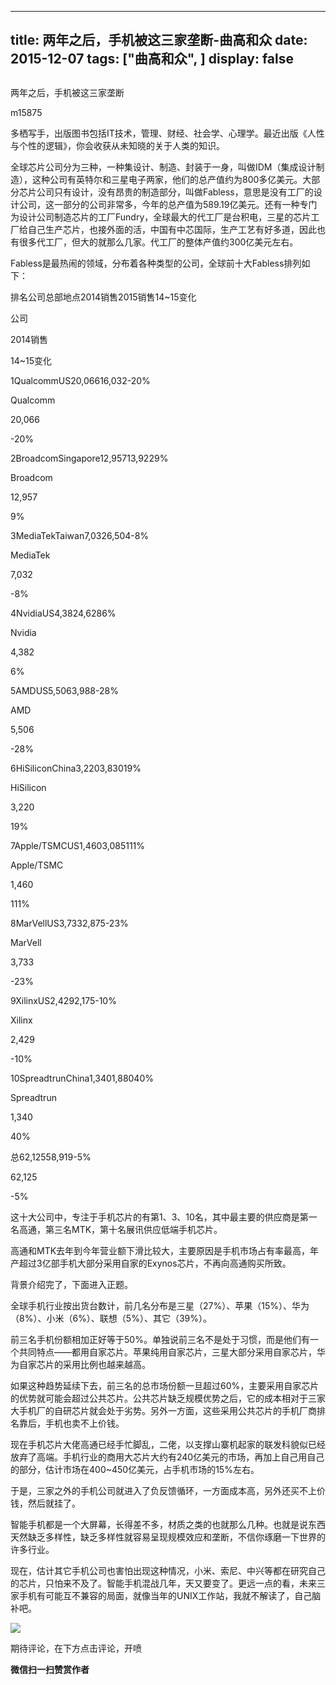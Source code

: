 
---
title:   两年之后，手机被这三家垄断-曲高和众
date: 2015-12-07
tags: ["曲高和众", ]
display: false
---


## 



两年之后，手机被这三家垄断




m15875




多栖写手，出版图书包括IT技术，管理、财经、社会学、心理学。最近出版《人性与个性的逻辑》，你会收获从未知晓的关于人类的知识。


全球芯片公司分为三种，一种集设计、制造、封装于一身，叫做IDM（集成设计制造），这种公司有英特尔和三星电子两家，他们的总产值约为800多亿美元。大部分芯片公司只有设计，没有昂贵的制造部分，叫做Fabless，意思是没有工厂的设计公司，这一部分的公司非常多，今年的总产值为589.19亿美元。还有一种专门为设计公司制造芯片的工厂Fundry，全球最大的代工厂是台积电，三星的芯片工厂给自己生产芯片，也接外面的活，中国有中芯国际，生产工艺有好多道，因此也有很多代工厂，但大的就那么几家。代工厂的整体产值约300亿美元左右。



Fabless是最热闹的领域，分布着各种类型的公司，全球前十大Fabless排列如下：


<td style="border: 1px solid windowtext; padding: 0px 7px;" valign="top" width="19">排名</td><td style="border-width: 1px 1px 1px medium; border-style: solid solid solid none; border-color: windowtext windowtext windowtext -moz-use-text-color; -moz-border-top-colors: none; -moz-border-right-colors: none; -moz-border-bottom-colors: none; -moz-border-left-colors: none; border-image: none; padding: 0px 7px;" valign="top" width="77">公司</td><td style="border-width: 1px 1px 1px medium; border-style: solid solid solid none; border-color: windowtext windowtext windowtext -moz-use-text-color; -moz-border-top-colors: none; -moz-border-right-colors: none; -moz-border-bottom-colors: none; -moz-border-left-colors: none; border-image: none; padding: 0px 7px;" valign="top" width="57">总部地点</td><td style="border-width: 1px 1px 1px medium; border-style: solid solid solid none; border-color: windowtext windowtext windowtext -moz-use-text-color; -moz-border-top-colors: none; -moz-border-right-colors: none; -moz-border-bottom-colors: none; -moz-border-left-colors: none; border-image: none; padding: 0px 7px;" valign="top" width="56">2014销售</td><td style="border-width: 1px 1px 1px medium; border-style: solid solid solid none; border-color: windowtext windowtext windowtext -moz-use-text-color; -moz-border-top-colors: none; -moz-border-right-colors: none; -moz-border-bottom-colors: none; -moz-border-left-colors: none; border-image: none; padding: 0px 7px;" valign="top" width="45">2015销售</td><td style="border-width: 1px 1px 1px medium; border-style: solid solid solid none; border-color: windowtext windowtext windowtext -moz-use-text-color; -moz-border-top-colors: none; -moz-border-right-colors: none; -moz-border-bottom-colors: none; -moz-border-left-colors: none; border-image: none; padding: 0px 7px;" valign="top" width="38">14~15变化</td>

公司

2014销售

14~15变化
<td style="border-width: medium 1px 1px; border-style: none solid solid; border-color: -moz-use-text-color windowtext windowtext; -moz-border-top-colors: none; -moz-border-right-colors: none; -moz-border-bottom-colors: none; -moz-border-left-colors: none; border-image: none; padding: 0px 7px;" valign="top" width="19">1</td><td style="border-width: medium 1px 1px medium; border-style: none solid solid none; border-color: -moz-use-text-color windowtext windowtext -moz-use-text-color; padding: 0px 7px;" valign="top" width="83">Qualcomm</td><td style="border-width: medium 1px 1px medium; border-style: none solid solid none; border-color: -moz-use-text-color windowtext windowtext -moz-use-text-color; padding: 0px 7px;" valign="top" width="57">US</td><td style="border-width: medium 1px 1px medium; border-style: none solid solid none; border-color: -moz-use-text-color windowtext windowtext -moz-use-text-color; padding: 0px 7px;" valign="top" width="56">20,066</td><td style="border-width: medium 1px 1px medium; border-style: none solid solid none; border-color: -moz-use-text-color windowtext windowtext -moz-use-text-color; padding: 0px 7px;" valign="top" width="51">16,032</td><td style="border-width: medium 1px 1px medium; border-style: none solid solid none; border-color: -moz-use-text-color windowtext windowtext -moz-use-text-color; padding: 0px 7px; word-break: break-all;" valign="top" width="38">-20%</td>

Qualcomm

20,066

-20%
<td style="border-width: medium 1px 1px; border-style: none solid solid; border-color: -moz-use-text-color windowtext windowtext; -moz-border-top-colors: none; -moz-border-right-colors: none; -moz-border-bottom-colors: none; -moz-border-left-colors: none; border-image: none; padding: 0px 7px;" valign="top" width="19">2</td><td style="border-width: medium 1px 1px medium; border-style: none solid solid none; border-color: -moz-use-text-color windowtext windowtext -moz-use-text-color; padding: 0px 7px;" valign="top" width="83">Broadcom</td><td style="border-width: medium 1px 1px medium; border-style: none solid solid none; border-color: -moz-use-text-color windowtext windowtext -moz-use-text-color; padding: 0px 7px;" valign="top" width="57">Singapore</td><td style="border-width: medium 1px 1px medium; border-style: none solid solid none; border-color: -moz-use-text-color windowtext windowtext -moz-use-text-color; padding: 0px 7px;" valign="top" width="56">12,957</td><td style="border-width: medium 1px 1px medium; border-style: none solid solid none; border-color: -moz-use-text-color windowtext windowtext -moz-use-text-color; padding: 0px 7px;" valign="top" width="51">13,922</td><td style="border-width: medium 1px 1px medium; border-style: none solid solid none; border-color: -moz-use-text-color windowtext windowtext -moz-use-text-color; padding: 0px 7px; word-break: break-all;" valign="top" width="38">9%</td>

Broadcom

12,957

9%
<td style="border-width: medium 1px 1px; border-style: none solid solid; border-color: -moz-use-text-color windowtext windowtext; -moz-border-top-colors: none; -moz-border-right-colors: none; -moz-border-bottom-colors: none; -moz-border-left-colors: none; border-image: none; padding: 0px 7px;" valign="top" width="19">3</td><td style="border-width: medium 1px 1px medium; border-style: none solid solid none; border-color: -moz-use-text-color windowtext windowtext -moz-use-text-color; padding: 0px 7px;" valign="top" width="83">MediaTek</td><td style="border-width: medium 1px 1px medium; border-style: none solid solid none; border-color: -moz-use-text-color windowtext windowtext -moz-use-text-color; padding: 0px 7px;" valign="top" width="57">Taiwan</td><td style="border-width: medium 1px 1px medium; border-style: none solid solid none; border-color: -moz-use-text-color windowtext windowtext -moz-use-text-color; padding: 0px 7px;" valign="top" width="56">7,032</td><td style="border-width: medium 1px 1px medium; border-style: none solid solid none; border-color: -moz-use-text-color windowtext windowtext -moz-use-text-color; padding: 0px 7px;" valign="top" width="51">6,504</td><td style="border-width: medium 1px 1px medium; border-style: none solid solid none; border-color: -moz-use-text-color windowtext windowtext -moz-use-text-color; padding: 0px 7px; word-break: break-all;" valign="top" width="38">-8%</td>

MediaTek

7,032

-8%
<td style="border-width: medium 1px 1px; border-style: none solid solid; border-color: -moz-use-text-color windowtext windowtext; -moz-border-top-colors: none; -moz-border-right-colors: none; -moz-border-bottom-colors: none; -moz-border-left-colors: none; border-image: none; padding: 0px 7px;" valign="top" width="19">4</td><td style="border-width: medium 1px 1px medium; border-style: none solid solid none; border-color: -moz-use-text-color windowtext windowtext -moz-use-text-color; padding: 0px 7px;" valign="top" width="83">Nvidia</td><td style="border-width: medium 1px 1px medium; border-style: none solid solid none; border-color: -moz-use-text-color windowtext windowtext -moz-use-text-color; padding: 0px 7px;" valign="top" width="57">US</td><td style="border-width: medium 1px 1px medium; border-style: none solid solid none; border-color: -moz-use-text-color windowtext windowtext -moz-use-text-color; padding: 0px 7px;" valign="top" width="56">4,382</td><td style="border-width: medium 1px 1px medium; border-style: none solid solid none; border-color: -moz-use-text-color windowtext windowtext -moz-use-text-color; padding: 0px 7px;" valign="top" width="51">4,628</td><td style="border-width: medium 1px 1px medium; border-style: none solid solid none; border-color: -moz-use-text-color windowtext windowtext -moz-use-text-color; padding: 0px 7px;" valign="top" width="38">6%</td>

Nvidia

4,382

6%
<td style="border-width: medium 1px 1px; border-style: none solid solid; border-color: -moz-use-text-color windowtext windowtext; -moz-border-top-colors: none; -moz-border-right-colors: none; -moz-border-bottom-colors: none; -moz-border-left-colors: none; border-image: none; padding: 0px 7px;" valign="top" width="19">5</td><td style="border-width: medium 1px 1px medium; border-style: none solid solid none; border-color: -moz-use-text-color windowtext windowtext -moz-use-text-color; padding: 0px 7px;" valign="top" width="83">AMD</td><td style="border-width: medium 1px 1px medium; border-style: none solid solid none; border-color: -moz-use-text-color windowtext windowtext -moz-use-text-color; padding: 0px 7px;" valign="top" width="57">US</td><td style="border-width: medium 1px 1px medium; border-style: none solid solid none; border-color: -moz-use-text-color windowtext windowtext -moz-use-text-color; padding: 0px 7px;" valign="top" width="56">5,506</td><td style="border-width: medium 1px 1px medium; border-style: none solid solid none; border-color: -moz-use-text-color windowtext windowtext -moz-use-text-color; padding: 0px 7px;" valign="top" width="51">3,988</td><td style="border-width: medium 1px 1px medium; border-style: none solid solid none; border-color: -moz-use-text-color windowtext windowtext -moz-use-text-color; padding: 0px 7px;" valign="top" width="38">-28%</td>

AMD

5,506

-28%
<td style="border-width: medium 1px 1px; border-style: none solid solid; border-color: -moz-use-text-color windowtext windowtext; -moz-border-top-colors: none; -moz-border-right-colors: none; -moz-border-bottom-colors: none; -moz-border-left-colors: none; border-image: none; padding: 0px 7px;" valign="top" width="19">6</td><td style="border-width: medium 1px 1px medium; border-style: none solid solid none; border-color: -moz-use-text-color windowtext windowtext -moz-use-text-color; padding: 0px 7px;" valign="top" width="83">HiSilicon</td><td style="border-width: medium 1px 1px medium; border-style: none solid solid none; border-color: -moz-use-text-color windowtext windowtext -moz-use-text-color; padding: 0px 7px;" valign="top" width="57">China</td><td style="border-width: medium 1px 1px medium; border-style: none solid solid none; border-color: -moz-use-text-color windowtext windowtext -moz-use-text-color; padding: 0px 7px;" valign="top" width="56">3,220</td><td style="border-width: medium 1px 1px medium; border-style: none solid solid none; border-color: -moz-use-text-color windowtext windowtext -moz-use-text-color; padding: 0px 7px;" valign="top" width="51">3,830</td><td style="border-width: medium 1px 1px medium; border-style: none solid solid none; border-color: -moz-use-text-color windowtext windowtext -moz-use-text-color; padding: 0px 7px;" valign="top" width="38">19%</td>

HiSilicon

3,220

19%
<td style="border-width: medium 1px 1px; border-style: none solid solid; border-color: -moz-use-text-color windowtext windowtext; -moz-border-top-colors: none; -moz-border-right-colors: none; -moz-border-bottom-colors: none; -moz-border-left-colors: none; border-image: none; padding: 0px 7px;" valign="top" width="19">7</td><td style="border-width: medium 1px 1px medium; border-style: none solid solid none; border-color: -moz-use-text-color windowtext windowtext -moz-use-text-color; padding: 0px 7px;" valign="top" width="83">Apple/TSMC</td><td style="border-width: medium 1px 1px medium; border-style: none solid solid none; border-color: -moz-use-text-color windowtext windowtext -moz-use-text-color; padding: 0px 7px;" valign="top" width="57">US</td><td style="border-width: medium 1px 1px medium; border-style: none solid solid none; border-color: -moz-use-text-color windowtext windowtext -moz-use-text-color; padding: 0px 7px;" valign="top" width="56">1,460</td><td style="border-width: medium 1px 1px medium; border-style: none solid solid none; border-color: -moz-use-text-color windowtext windowtext -moz-use-text-color; padding: 0px 7px;" valign="top" width="51">3,085</td><td style="border-width: medium 1px 1px medium; border-style: none solid solid none; border-color: -moz-use-text-color windowtext windowtext -moz-use-text-color; padding: 0px 7px;" valign="top" width="38">111%</td>

Apple/TSMC

1,460

111%
<td style="border-width: medium 1px 1px; border-style: none solid solid; border-color: -moz-use-text-color windowtext windowtext; -moz-border-top-colors: none; -moz-border-right-colors: none; -moz-border-bottom-colors: none; -moz-border-left-colors: none; border-image: none; padding: 0px 7px;" valign="top" width="19">8</td><td style="border-width: medium 1px 1px medium; border-style: none solid solid none; border-color: -moz-use-text-color windowtext windowtext -moz-use-text-color; padding: 0px 7px;" valign="top" width="83">MarVell</td><td style="border-width: medium 1px 1px medium; border-style: none solid solid none; border-color: -moz-use-text-color windowtext windowtext -moz-use-text-color; padding: 0px 7px;" valign="top" width="57">US</td><td style="border-width: medium 1px 1px medium; border-style: none solid solid none; border-color: -moz-use-text-color windowtext windowtext -moz-use-text-color; padding: 0px 7px;" valign="top" width="56">3,733</td><td style="border-width: medium 1px 1px medium; border-style: none solid solid none; border-color: -moz-use-text-color windowtext windowtext -moz-use-text-color; padding: 0px 7px;" valign="top" width="51">2,875</td><td style="border-width: medium 1px 1px medium; border-style: none solid solid none; border-color: -moz-use-text-color windowtext windowtext -moz-use-text-color; padding: 0px 7px;" valign="top" width="38">-23%</td>

MarVell

3,733

-23%
<td style="border-width: medium 1px 1px; border-style: none solid solid; border-color: -moz-use-text-color windowtext windowtext; -moz-border-top-colors: none; -moz-border-right-colors: none; -moz-border-bottom-colors: none; -moz-border-left-colors: none; border-image: none; padding: 0px 7px;" valign="top" width="19">9</td><td style="border-width: medium 1px 1px medium; border-style: none solid solid none; border-color: -moz-use-text-color windowtext windowtext -moz-use-text-color; padding: 0px 7px;" valign="top" width="83">Xilinx</td><td style="border-width: medium 1px 1px medium; border-style: none solid solid none; border-color: -moz-use-text-color windowtext windowtext -moz-use-text-color; padding: 0px 7px;" valign="top" width="57">US</td><td style="border-width: medium 1px 1px medium; border-style: none solid solid none; border-color: -moz-use-text-color windowtext windowtext -moz-use-text-color; padding: 0px 7px;" valign="top" width="56">2,429</td><td style="border-width: medium 1px 1px medium; border-style: none solid solid none; border-color: -moz-use-text-color windowtext windowtext -moz-use-text-color; padding: 0px 7px;" valign="top" width="51">2,175</td><td style="border-width: medium 1px 1px medium; border-style: none solid solid none; border-color: -moz-use-text-color windowtext windowtext -moz-use-text-color; padding: 0px 7px;" valign="top" width="38">-10%</td>

Xilinx

2,429

-10%
<td style="border-width: medium 1px 1px; border-style: none solid solid; border-color: -moz-use-text-color windowtext windowtext; -moz-border-top-colors: none; -moz-border-right-colors: none; -moz-border-bottom-colors: none; -moz-border-left-colors: none; border-image: none; padding: 0px 7px;" valign="top" width="19">10</td><td style="border-width: medium 1px 1px medium; border-style: none solid solid none; border-color: -moz-use-text-color windowtext windowtext -moz-use-text-color; padding: 0px 7px;" valign="top" width="83">Spreadtrun</td><td style="border-width: medium 1px 1px medium; border-style: none solid solid none; border-color: -moz-use-text-color windowtext windowtext -moz-use-text-color; padding: 0px 7px;" valign="top" width="57">China</td><td style="border-width: medium 1px 1px medium; border-style: none solid solid none; border-color: -moz-use-text-color windowtext windowtext -moz-use-text-color; padding: 0px 7px;" valign="top" width="56">1,340</td><td style="border-width: medium 1px 1px medium; border-style: none solid solid none; border-color: -moz-use-text-color windowtext windowtext -moz-use-text-color; padding: 0px 7px;" valign="top" width="51">1,880</td><td style="border-width: medium 1px 1px medium; border-style: none solid solid none; border-color: -moz-use-text-color windowtext windowtext -moz-use-text-color; padding: 0px 7px;" valign="top" width="38">40%</td>

Spreadtrun

1,340

40%
<td style="border-width: medium 1px 1px; border-style: none solid solid; border-color: -moz-use-text-color windowtext windowtext; -moz-border-top-colors: none; -moz-border-right-colors: none; -moz-border-bottom-colors: none; -moz-border-left-colors: none; border-image: none; padding: 0px 7px;" valign="top" width="19">总</td><td style="border-width: medium 1px 1px medium; border-style: none solid solid none; border-color: -moz-use-text-color windowtext windowtext -moz-use-text-color; padding: 0px 7px;" valign="top" width="83"></td><td style="border-width: medium 1px 1px medium; border-style: none solid solid none; border-color: -moz-use-text-color windowtext windowtext -moz-use-text-color; padding: 0px 7px;" valign="top" width="57"></td><td style="border-width: medium 1px 1px medium; border-style: none solid solid none; border-color: -moz-use-text-color windowtext windowtext -moz-use-text-color; padding: 0px 7px;" valign="top" width="56">62,125</td><td style="border-width: medium 1px 1px medium; border-style: none solid solid none; border-color: -moz-use-text-color windowtext windowtext -moz-use-text-color; padding: 0px 7px;" valign="top" width="51">58,919</td><td style="border-width: medium 1px 1px medium; border-style: none solid solid none; border-color: -moz-use-text-color windowtext windowtext -moz-use-text-color; padding: 0px 7px;" valign="top" width="38">-5%</td>

62,125

-5%



这十大公司中，专注于手机芯片的有第1、3、10名，其中最主要的供应商是第一名高通，第三名MTK，第十名展讯供应低端手机芯片。



高通和MTK去年到今年营业额下滑比较大，主要原因是手机市场占有率最高，年产超过3亿部手机大部分采用自家的Exynos芯片，不再向高通购买所致。



背景介绍完了，下面进入正题。



全球手机行业按出货台数计，前几名分布是三星（27%）、苹果（15%）、华为（8%）、小米（6%）、联想（5%）、其它（39%）。



前三名手机份额相加正好等于50%。单独说前三名不是处于习惯，而是他们有一个共同特点——都用自家芯片。苹果纯用自家芯片，三星大部分采用自家芯片，华为自家芯片的采用比例也越来越高。



如果这种趋势延续下去，前三名的总市场份额一旦超过60%，主要采用自家芯片的优势就可能会超过公共芯片。公共芯片缺乏规模优势之后，它的成本相对于三家大手机厂的自研芯片就会处于劣势。另外一方面，这些采用公共芯片的手机厂商排名靠后，手机也卖不上价钱。



现在手机芯片大佬高通已经手忙脚乱，二佬，以支撑山寨机起家的联发科貌似已经放弃了高端。手机行业的商用大芯片大约有240亿美元的市场，再加上自己用自己的部分，估计市场在400~450亿美元，占手机市场的15%左右。



于是，三家之外的手机公司就进入了负反馈循环，一方面成本高，另外还买不上价钱，然后就挂了。



智能手机都是一个大屏幕，长得差不多，材质之类的也就那么几种。也就是说东西天然缺乏多样性，缺乏多样性就容易呈现规模效应和垄断，不信你琢磨一下世界的许多行业。



现在，估计其它手机公司也害怕出现这种情况，小米、索尼、中兴等都在研究自己的芯片，只怕来不及了。智能手机混战几年，天又要变了。更远一点的看，未来三家手机有可能互不兼容的局面，就像当年的UNIX工作站，我就不解读了，自己脑补吧。



<img data-w="430" data-ratio="1" data-s="300,640" data-type="jpeg" src="http://mmbiz.qpic.cn/mmbiz/fxGMiaL5Zj1gAtMBdoRAfrkfBNF0WEAG9elY136EMERA8zleoqyibsc68mLpoiagDqkzcRhEo0psRuCqoQbcWg52w/0?wx_fmt=jpeg"/>

期待评论，在下方点击评论，开喷


**微信扫一扫赞赏作者**













